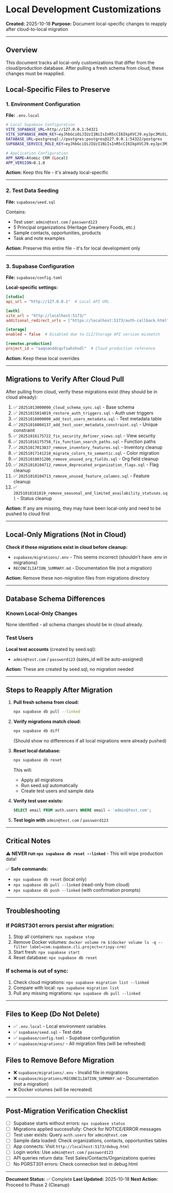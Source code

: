 # Local Development Customizations

**Created:** 2025-10-18
**Purpose:** Document local-specific changes to reapply after cloud-to-local migration

---

## Overview

This document tracks all local-only customizations that differ from the cloud/production database. After pulling a fresh schema from cloud, these changes must be reapplied.

## Local-Specific Files to Preserve

### 1. Environment Configuration

**File:** `.env.local`

```bash
# Local Supabase Configuration
VITE_SUPABASE_URL=http://127.0.0.1:54321
VITE_SUPABASE_ANON_KEY=eyJhbGciOiJIUzI1NiIsInR5cCI6IkpXVCJ9.eyJpc3MiOiJzdXBhYmFzZS1kZW1vIiwicm9sZSI6ImFub24iLCJleHAiOjE5ODM4MTI5OTZ9.CRXP1A7WOeoJeXxjNni43kdQwgnWNReilDMblYTn_I0
DATABASE_URL=postgresql://postgres:postgres@127.0.0.1:54322/postgres
SUPABASE_SERVICE_ROLE_KEY=eyJhbGciOiJIUzI1NiIsInR5cCI6IkpXVCJ9.eyJpc3MiOiJzdXBhYmFzZS1kZW1vIiwicm9sZSI6InNlcnZpY2Vfcm9sZSIsImV4cCI6MTk4MzgxMjk5Nn0.EGIM96RAZx35lJzdJsyH-qQwv8Hdp7fsn3W0YpN81IU

# Application Configuration
APP_NAME=Atomic CRM (Local)
APP_VERSION=0.1.0
```

**Action:** Keep this file - it's already local-specific

---

### 2. Test Data Seeding

**File:** `supabase/seed.sql`

Contains:
- Test user: `admin@test.com` / `password123`
- 5 Principal organizations (Heritage Creamery Foods, etc.)
- Sample contacts, opportunities, products
- Task and note examples

**Action:** Preserve this entire file - it's for local development only

---

### 3. Supabase Configuration

**File:** `supabase/config.toml`

**Local-specific settings:**

```toml
[studio]
api_url = "http://127.0.0.1"  # Local API URL

[auth]
site_url = "http://localhost:5173/"
additional_redirect_urls = ["https://localhost:5173/auth-callback.html"]

[storage]
enabled = false  # Disabled due to CLI/Storage API version mismatch

[remotes.production]
project_id = "aaqnanddcqvfiwhshndl"  # Cloud production reference
```

**Action:** Keep these local overrides

---

## Migrations to Verify After Cloud Pull

After pulling from cloud, verify these migrations exist (they should be in cloud already):

1. ✅ `20251013000000_cloud_schema_sync.sql` - Base schema
2. ✅ `20251015014019_restore_auth_triggers.sql` - Auth user triggers
3. ✅ `20251016000000_add_test_users_metadata.sql` - Test metadata table
4. ✅ `20251016004137_add_test_user_metadata_constraint.sql` - Unique constraint
5. ✅ `20251016175722_fix_security_definer_views.sql` - View security
6. ✅ `20251016175758_fix_function_search_paths.sql` - Function paths
7. ✅ `20251017013837_remove_inventory_features.sql` - Inventory cleanup
8. ✅ `20251017141210_migrate_colors_to_semantic.sql` - Color migration
9. ✅ `20251018031206_remove_unused_org_fields.sql` - Org field cleanup
10. ✅ `20251018104712_remove_deprecated_organization_flags.sql` - Flag cleanup
11. ✅ `20251018104713_remove_unused_feature_columns.sql` - Feature cleanup
12. ✅ `20251018181819_remove_seasonal_and_limited_availability_statuses.sql` - Status cleanup

**Action:** If any are missing, they may have been local-only and need to be pushed to cloud first

---

## Local-Only Migrations (Not in Cloud)

**Check if these migrations exist in cloud before cleanup:**

- `supabase/migrations/.env` - This seems incorrect (shouldn't have .env in migrations)
- `RECONCILIATION_SUMMARY.md` - Documentation file (not a migration)

**Action:** Remove these non-migration files from migrations directory

---

## Database Schema Differences

### Known Local-Only Changes

None identified - all schema changes should be in cloud already.

### Test Users

**Local test accounts** (created by seed.sql):
- `admin@test.com` / `password123` (sales_id will be auto-assigned)

**Action:** These are created by seed.sql, no migration needed

---

## Steps to Reapply After Migration

1. **Pull fresh schema from cloud:**
   ```bash
   npx supabase db pull --linked
   ```

2. **Verify migrations match cloud:**
   ```bash
   npx supabase db diff
   ```
   (Should show no differences if all local migrations were already pushed)

3. **Reset local database:**
   ```bash
   npx supabase db reset
   ```
   This will:
   - Apply all migrations
   - Run seed.sql automatically
   - Create test users and sample data

4. **Verify test user exists:**
   ```sql
   SELECT email FROM auth.users WHERE email = 'admin@test.com';
   ```

5. **Test login with** `admin@test.com` / `password123`

---

## Critical Notes

⚠️ **NEVER run `npx supabase db reset --linked`** - This will wipe production data!

✅ **Safe commands:**
- `npx supabase db reset` (local only)
- `npx supabase db pull --linked` (read-only from cloud)
- `npx supabase db push --linked` (with confirmation prompts)

---

## Troubleshooting

### If PGRST301 errors persist after migration:

1. Stop all containers: `npx supabase stop`
2. Remove Docker volumes: `docker volume rm $(docker volume ls -q --filter label=com.supabase.cli.project=crispy-crm)`
3. Start fresh: `npx supabase start`
4. Reset database: `npx supabase db reset`

### If schema is out of sync:

1. Check cloud migrations: `npx supabase migration list --linked`
2. Compare with local: `npx supabase migration list`
3. Pull any missing migrations: `npx supabase db pull --linked`

---

## Files to Keep (Do Not Delete)

- ✅ `.env.local` - Local environment variables
- ✅ `supabase/seed.sql` - Test data
- ✅ `supabase/config.toml` - Supabase configuration
- ✅ `supabase/migrations/` - All migration files (will be refreshed)

## Files to Remove Before Migration

- ❌ `supabase/migrations/.env` - Invalid file in migrations
- ❌ `supabase/migrations/RECONCILIATION_SUMMARY.md` - Documentation (not a migration)
- ❌ Docker volumes (will be recreated)

---

## Post-Migration Verification Checklist

- [ ] Supabase starts without errors: `npx supabase status`
- [ ] Migrations applied successfully: Check for NOTICE/ERROR messages
- [ ] Test user exists: Query `auth.users` for `admin@test.com`
- [ ] Sample data loaded: Check organizations, contacts, opportunities tables
- [ ] App connects: Visit `http://localhost:5173/debug.html`
- [ ] Login works: Use `admin@test.com` / `password123`
- [ ] API queries return data: Test Sales/Contacts/Organizations queries
- [ ] No PGRST301 errors: Check connection test in debug.html

---

**Document Status:** ✅ Complete
**Last Updated:** 2025-10-18
**Next Action:** Proceed to Phase 2 (Cleanup)
